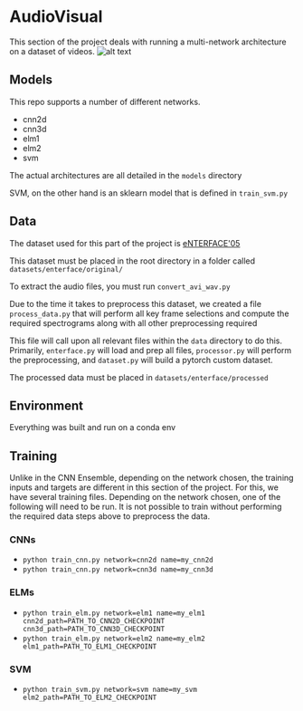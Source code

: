 # AudioVisual

This section of the project deals with running a multi-network architecture on a dataset of videos.
![alt text](https://github.com/usef-kh/EC523-Deep-Learning-Project/blob/master/AudioVisual/audio_visual_model.PNG?raw=true)

## Models

This repo supports a number of different networks. 
- cnn2d
- cnn3d
- elm1
- elm2
- svm

The actual architectures are all detailed in the <code>models</code> directory

SVM, on the other hand is an sklearn model that is defined in <code>train_svm.py</code> 

## Data 

The dataset used for this part of the project is [eNTERFACE'05](http://www.enterface.net/enterface05/)

This dataset must be placed in the root directory in a folder called <code>datasets/enterface/original/</code>

To extract the audio files, you must run <code>convert_avi_wav.py</code>

Due to the time it takes to preprocess this dataset, we created a file <code>process_data.py</code> that will perform all key frame selections and compute the required spectrograms along with all other preprocessing required

This file will call upon all relevant files within  the <code>data</code> directory to do this. Primarily, <code>enterface.py</code> will load and prep all files, <code>processor.py</code> will perform the preprocessing, and <code>dataset.py</code> will build a pytorch custom dataset.

The processed data must be placed in <code>datasets/enterface/processed</code>

## Environment

Everything was built and run on a conda env 

## Training

Unlike in the CNN Ensemble, depending on the network chosen, the training inputs and targets are different in this section of the project.
For this, we have several training files. Depending on the network chosen, one of the following will need to be run.
It is not possible to train without performing the required data steps above to preprocess the data.

### CNNs
- <code>python train_cnn.py network=cnn2d name=my_cnn2d</code>
- <code>python train_cnn.py network=cnn3d name=my_cnn3d</code>

### ELMs
- <code>python train_elm.py network=elm1 name=my_elm1 cnn2d_path=PATH_TO_CNN2D_CHECKPOINT cnn3d_path=PATH_TO_CNN3D_CHECKPOINT</code>
- <code>python train_elm.py network=elm2 name=my_elm2 elm1_path=PATH_TO_ELM1_CHECKPOINT</code>

### SVM
- <code>python train_svm.py network=svm name=my_svm elm2_path=PATH_TO_ELM2_CHECKPOINT</code>

